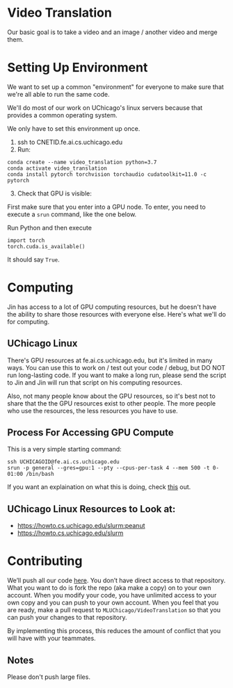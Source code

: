 # Video Translation

Our basic goal is to take a video and an image / another video and merge them.




# Setting Up Environment

We want to set up a common "environment" for everyone to make sure that we're all able to run the same code.

We'll do most of our work on UChicago's linux servers because that provides a common operating system. 

We only have to set this environment up once.

1. ssh to CNETID.fe.ai.cs.uchicago.edu
2. Run:

```
conda create --name video_translation python=3.7
conda activate video_translation
conda install pytorch torchvision torchaudio cudatoolkit=11.0 -c pytorch
```
3. Check that GPU is visible:

First make sure that you enter into a GPU node. To enter, you need to execute a `srun` command, like the one below.

Run Python and then execute 
```
import torch
torch.cuda.is_available()
```

It should say `True`.



# Computing

Jin has access to a lot of GPU computing resources, but he doesn't have the ability to share those resources with everyone else. Here's what we'll do for computing.

## UChicago Linux

There's GPU resources at fe.ai.cs.uchicago.edu, but it's limited in many ways. You can use this to work on / test out your code / debug, but DO NOT run long-lasting code. If you want to make a long run, please send the script to Jin and Jin will run that script on his computing resources.

Also, not many people know about the GPU resources, so it's best not to share that the the GPU resources exist to other people. The more people who use the resources, the less resources you have to use.


## Process For Accessing GPU Compute

This is a very simple starting command:

```
ssh UCHICAGOID@fe.ai.cs.uchicago.edu
srun -p general --gres=gpu:1 --pty --cpus-per-task 4 --mem 500 -t 0-01:00 /bin/bash
```

If you want an explaination on what this is doing, check [this](https://howto.cs.uchicago.edu/slurm#interactive_jobs) out. 

## UChicago Linux Resources to Look at:

* https://howto.cs.uchicago.edu/slurm:peanut
* https://howto.cs.uchicago.edu/slurm



# Contributing 

We’ll push all our code [here](https://github.com/MLUChicago/VideoTranslation). You don’t have direct access to that repository. What you want to do is fork the repo (aka make a copy) on to your own account. When you modify your code, you have unlimited access to your own copy and you can push to your own account. When you feel that you are ready, make a pull request to `MLUChicago/VideoTranslation` so that you can push your changes to that repository.

By implementing this process, this reduces the amount of conflict that you will have with your teammates.

## Notes
Please don't push large files.